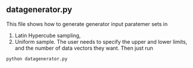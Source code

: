 ## datagenerator.py <a name="overview"></a>
This file shows how to generate generator input paratemer sets in
1. Latin Hypercube sampling,
2. Uniform sample.
The user needs to specify the upper and lower limits, and the number of data vectors they want. Then just run

```
python datagenerator.py
```

